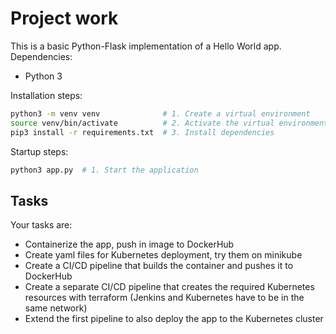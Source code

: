 # Project work
This is a basic Python-Flask implementation of a Hello World app.
Dependencies:
- Python 3


Installation steps:
```sh
python3 -m venv venv              # 1. Create a virtual environment
source venv/bin/activate          # 2. Activate the virtual environment
pip3 install -r requirements.txt  # 3. Install dependencies
```

Startup steps:
```sh
python3 app.py  # 1. Start the application
```

## Tasks
Your tasks are:
- Containerize the app, push in image to DockerHub
- Create yaml files for Kubernetes deployment, try them on minikube
- Create a CI/CD pipeline that builds the container and pushes it to DockerHub
- Create a separate CI/CD pipeline that creates the required Kubernetes resources with terraform (Jenkins and Kubernetes have to be in the same network)
- Extend the first pipeline to also deploy the app to the Kubernetes cluster
